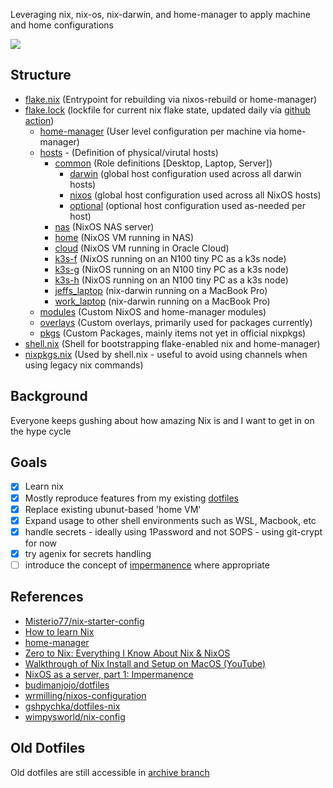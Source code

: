 Leveraging nix, nix-os, nix-darwin, and home-manager to apply machine and home configurations

![](https://imgur.com/ISNnzgN.png)

## Structure

- [flake.nix](flake.nix) (Entrypoint for rebuilding via nixos-rebuild or home-manager)
- [flake.lock](flake.lock) (lockfile for current nix flake state, updated daily via [github action](.github/workflows/main.yml))
  - [home-manager](home-manager) (User level configuration per machine via home-manager)
  - [hosts](hosts/README.md) - (Definition of physical/virutal hosts)
    - [common](hosts/common) (Role definitions [Desktop, Laptop, Server])
      - [darwin](hosts/common/darwin) (global host configuration used across all darwin hosts)
      - [nixos](hosts/common/nixos) (global host configuration used across all NixOS hosts)
      - [optional](hosts/common/optional) (optional host configuration used as-needed per host)
    - [nas](hosts/nas/README.md) (NixOS NAS server)
    - [home](hosts/home/README.md) (NixOS VM running in NAS)
    - [cloud](hosts/cloud/README.md) (NixOS VM running in Oracle Cloud)
    - [k3s-f](hosts/k3s-f/README.md) (NixOS running on an N100 tiny PC as a k3s node)
    - [k3s-g](hosts/k3s-g/README.md) (NixOS running on an N100 tiny PC as a k3s node)
    - [k3s-h](hosts/k3s-h/README.md) (NixOS running on an N100 tiny PC as a k3s node)
    - [jeffs_laptop](hosts/jeffs_laptop/README.md) (nix-darwin running on a MacBook Pro)
    - [work_laptop](hosts/work_laptop/README.md) (nix-darwin running on a MacBook Pro)
  - [modules](modules) (Custom NixOS and home-manager modules)
  - [overlays](overlays) (Custom overlays, primarily used for packages currently)
  - [pkgs](pkgs) (Custom Packages, mainly items not yet in official nixpkgs) 
- [shell.nix](shell.nix) (Shell for bootstrapping flake-enabled nix and home-manager)
- [nixpkgs.nix](nixpkgs.nix) (Used by shell.nix - useful to avoid using channels when using legacy nix commands)

## Background

Everyone keeps gushing about how amazing Nix is and I want to get in on the hype cycle

## Goals

- [x] Learn nix
- [x] Mostly reproduce features from my existing [dotfiles](https://github.com/billimek/dotfiles)
- [x] Replace existing ubunut-based 'home VM'
- [x] Expand usage to other shell environments such as WSL, Macbook, etc
- [x] handle secrets - ideally using 1Password and not SOPS - using git-crypt for now
- [x] try agenix for secrets handling
- [ ] introduce the concept of [impermanence](https://github.com/nix-community/impermanence) where appropriate

## References

- [Misterio77/nix-starter-config](https://github.com/Misterio77/nix-starter-configs)
- [How to learn Nix](https://ianthehenry.com/posts/how-to-learn-nix/)
- [home-manager](https://github.com/nix-community/home-manager)
- [Zero to Nix: Everything I Know About Nix & NixOS](https://chetanbhasin.com/articles/zero-to-nix-everything-i-know-about-nix-nixos)
- [Walkthrough of Nix Install and Setup on MacOS (YouTube)](https://www.youtube.com/watch?v=LE5JR4JcvMg)
- [NixOS as a server, part 1: Impermanence](https://guekka.github.io/nixos-server-1/)
- [budimanjojo/dotfiles](https://github.com/budimanjojo/dotfiles/tree/master/nixos)
- [wrmilling/nixos-configuration](https://github.com/wrmilling/nixos-configuration)
- [gshpychka/dotfiles-nix](https://github.com/gshpychka/dotfiles-nix)
- [wimpysworld/nix-config](https://github.com/wimpysworld/nix-config)

## Old Dotfiles

Old dotfiles are still accessible in [archive branch](https://github.com/billimek/dotfiles/tree/archive)
